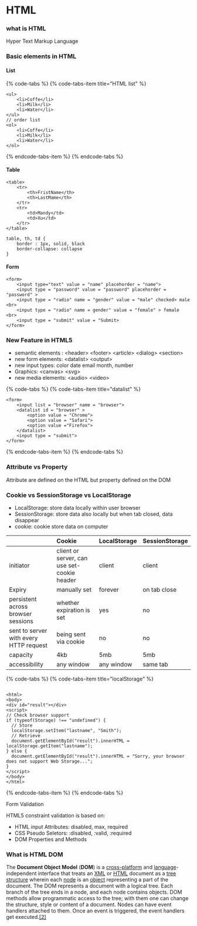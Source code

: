 # HTML

### what is HTML

Hyper Text Markup Language

### Basic elements in HTML 

#### List 

{% code-tabs %}
{% code-tabs-item title="HTML list" %}
```markup
<ul>
    <li>Coffe</li>
    <li>Milk</li>
    <li>Water</li>
</ul>
// order list
<ol>
    <li>Coffe</li>
    <li>Milk</li>
    <li>Water</li>
</ol>

```
{% endcode-tabs-item %}
{% endcode-tabs %}

#### Table

```markup
<table> 
    <tr>
        <th>FristName</th>
        <th>LastMame</th>
    </tr>
    <tr>
        <td>Mandy</td>
        <td>Xu</td>
    </tr>
</table>

table, th, td {
    border : 1px, solid, black
    border-collapse: collapse
}
```

#### Form

```markup
<form>
    <input type="text" value = "name" placehorder = "name">
    <input type = "password" value = "password" placehorder = "password" >
    <input type = "radio" name = "gender" value = "male" checked> male <br>
    <input type = "radio" name = gender" value = "female" > female <br>
    <input type = "submit" value = "Submit>
</form>
```

### New Feature in HTML5

* semantic elements : &lt;header&gt; &lt;footer&gt; &lt;article&gt;  &lt;dialog&gt; &lt;section&gt;
* new form elements: &lt;datalist&gt; &lt;output&gt;
* new input types: color date email month, number
* Graphics: &lt;canvas&gt; &lt;svg&gt;
* new media elements: &lt;audio&gt; &lt;video&gt;

{% code-tabs %}
{% code-tabs-item title="datalist" %}
```markup
<form>
    <input list = "browser" name = "browser">
    <datalist id = "browser" >
        <option value = "Chrome">
        <option value = "Safari">
        <option value ="Firefox">
    </datalist>
    <input type = "submit">
</form>
```
{% endcode-tabs-item %}
{% endcode-tabs %}

### Attribute vs Property

Attribute are defined on the HTML but property defined on the DOM

### Cookie vs SessionStorage vs LocalStorage

* LocalStorage: store data locally within user browser 
* SessionStorage: store data also locally but when tab closed, data disappear
* cookie: cookie store data on computer

|  | Cookie | LocalStorage | SessionStorage |
| :--- | :--- | :--- | :--- |
| initiator | client or server, can use set-cookie header | client  | client |
| Expiry | manually set | forever | on tab  close |
| persistent  across browser sessions | whether expiration is set | yes | no |
| sent to server with every HTTP request | being sent via cookie | no | no |
| capacity | 4kb | 5mb | 5mb |
| accessibility | any window | any window | same tab |

{% code-tabs %}
{% code-tabs-item title="localStorage" %}
```markup

<html>
<body>
<div id="result"></div>
<script>
// Check browser support
if (typeof(Storage) !== "undefined") {
  // Store
  localStorage.setItem("lastname", "Smith");
  // Retrieve
  document.getElementById("result").innerHTML = localStorage.getItem("lastname");
} else {
  document.getElementById("result").innerHTML = "Sorry, your browser does not support Web Storage...";
}
</script>
</body>
</html>

```
{% endcode-tabs-item %}
{% endcode-tabs %}

Form Validation

HTML5 constraint validation is based on:

* HTML input Attributes: disabled, max, required
* CSS Pseudo Seletors: :disabled, :valid, :required
* DOM Properties and Methods

### What is HTML DOM

The **Document Object Model** \(**DOM**\) is a [cross-platform](https://en.wikipedia.org/wiki/Cross-platform) and [language](https://en.wikipedia.org/wiki/Programming_language)-independent interface that treats an [XML](https://en.wikipedia.org/wiki/XML) or [HTML](https://en.wikipedia.org/wiki/HTML) document as a [tree structure](https://en.wikipedia.org/wiki/Tree_structure) wherein each [node](https://en.wikipedia.org/wiki/Node_%28computer_science%29) is an [object](https://en.wikipedia.org/wiki/Object_%28computer_science%29) representing a part of the document. The DOM represents a document with a logical tree. Each branch of the tree ends in a node, and each node contains objects. DOM methods allow programmatic access to the tree; with them one can change the structure, style or content of a document. Nodes can have event handlers attached to them. Once an event is triggered, the event handlers get executed.[\[2\]](https://en.wikipedia.org/wiki/Document_Object_Model#cite_note-Introduction-2)

